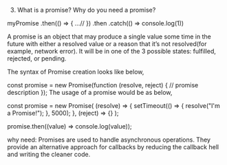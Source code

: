 3. What is a promise? Why do you need a promise?


















myPromise
  .then(() => {
    ...//
  })
  .then
  .catch(() => console.log(1))














A promise is an object that may produce a single value some time in the future with either a resolved value or a reason that it’s not resolved(for example, network error). It will be in one of the 3 possible states: fulfilled, rejected, or pending.

The syntax of Promise creation looks like below,

const promise = new Promise(function (resolve, reject) {
  // promise description
});
The usage of a promise would be as below,

const promise = new Promise(
  (resolve) => {
    setTimeout(() => {
      resolve("I'm a Promise!");
    }, 5000);
  },
  (reject) => {}
);

promise.then((value) => console.log(value));

why need: Promises are used to handle asynchronous operations. They provide an alternative approach for callbacks by reducing the callback hell and writing the cleaner code.